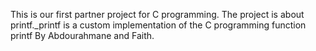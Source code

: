 This is our first partner project for C programming. The project is about printf._printf is a custom implementation of the C programming function printf
By Abdourahmane and Faith.
